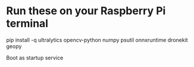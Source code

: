 # Run these on your Raspberry Pi terminal
pip install -q ultralytics opencv-python numpy psutil onnxruntime dronekit geopy

Boot as startup service
